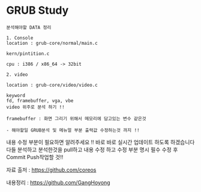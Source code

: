 # GRUB Study
```
분석해야할 DATA 정리 

1. Console 
location : grub-core/normal/main.c

kern/pintition.c

cpu : i386 / x86_64 -> 32bit 

2. video

location : grub-core/video/video.c

keyword 
fd, framebuffer, vga, vbe 
video 위주로 분석 하기 !! 

framebuffer : 화면 그리기 위해서 메모리에 담고있는 변수 같은것 

- 해야할일 GRUB분석 및 메뉴얼 부분 출력값 수정하는것 까지 !! 

```
내용 수정 부분이 필요하면 알려주세요 !! 
바로 바로 실시간 업데이트 하도록 하겠습니다 
다들 분석하고 분석한것을 pull하고 내용 수정 하고 수정 부분 명시 필수 수정 후 Commit Push작업할 것!! 

자료 출저 : https://github.com/coreos 

내용정리 : https://github.com/GangHoyong


